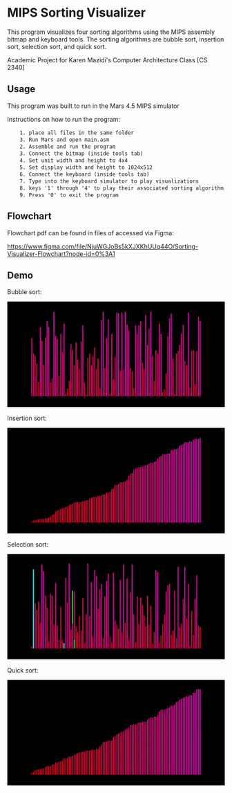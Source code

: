 # MIPS Sorting Visualizer

This program visualizes four sorting algorithms using the MIPS assembly bitmap and keyboard tools. The sorting algorithms are bubble sort, insertion sort, selection sort, and quick sort.

Academic Project for Karen Mazidi's Computer Architecture Class [CS 2340]

## Usage

This program was built to run in the Mars 4.5 MIPS simulator

Instructions on how to run the program:
```
    1. place all files in the same folder 
    3. Run Mars and open main.asm
    2. Assemble and run the program
    3. Connect the bitmap (inside tools tab)
    4. Set unit width and height to 4x4
    5. Set display width and height to 1024x512
    6. Connect the keyboard (inside tools tab)
    7. Type into the keyboard simulator to play visualizations
    8. keys '1' through '4' to play their associated sorting algorithm
    9. Press '0' to exit the program 
```
## Flowchart
Flowchart pdf can be found in files of accessed via Figma:

https://www.figma.com/file/NjuWGJoBs5kXJXKhUUq44O/Sorting-Visualizer-Flowchart?node-id=0%3A1

## Demo
Bubble sort:

![](BubbleSortGif.gif)

Insertion sort:

![](InsertionSortGif.gif)

Selection sort:

![](SelectionSortGif.gif)

Quick sort:

![](QuickSortGif.gif)

